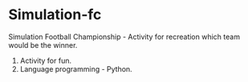 # Simulation-fc
Simulation Football Championship - Activity for recreation which team would be the winner.

1. Activity for fun.
2. Language programming - Python.